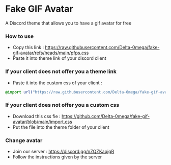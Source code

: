 
# Fake GIF Avatar

A Discord theme that allows you to have a gif avatar for free


### How to use
- Copy this link : https://raw.githubusercontent.com/Delta-0mega/fake-gif-avatar/refs/heads/main/pfps.css
- Paste it into theme link of your discord client

### If your client does not offer you a theme link
- Paste it into the custom css of your client :
```css
@import url("https://raw.githubusercontent.com/Delta-0mega/fake-gif-avatar/refs/heads/main/pfps.css");
```
### If your client does not offer you a custom css
- Download this css fie : https://github.com/Delta-0mega/fake-gif-avatar/blob/main/import.css
- Put the file into the theme folder of your client

### Change avatar
- Join our server : https://discord.gg/nZQZKaqjgR
- Follow the instructions given by the server

